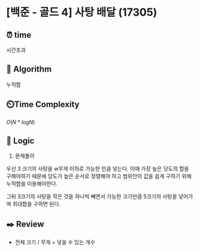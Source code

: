 # [백준 - 골드 4] 사탕 배달 (17305)
 
## ⏰  **time**

시간초과

## :pushpin: **Algorithm**

누적합

## ⏲️**Time Complexity**

$O(N*logN)$

## :round_pushpin: **Logic**

1. 문제풀이

우선 3 크기의 사탕을 w무게 이하로 가능한 만큼 넣는다. 이때 가장 높은 당도의 합을 구해야하기 때문에 당도가 높은 순서로 정렬해야 하고 범위안의 값을 쉽게 구하기 위해 누적합을 이용해야한다.

그뒤 3크기의 사탕을 작은 것을 하나씩 빼면서 가능한 크기만큼 5크기의 사탕을 넣어가며 최대합을 구하면 된다.

## :black_nib: **Review**
- 전체 크기 / 무게 = 넣을 수 있는 개수
